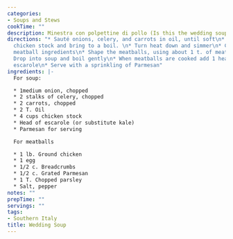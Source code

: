 ```yaml
---
categories:
- Soups and Stews
cookTime: ""
description: Minestra con polpettine di pollo (Is this the wedding soup?)
directions: "* Sauté onions, celery, and carrots in oil, until soft\n* Add 4 cups
  chicken stock and bring to a boil. \n* Turn heat down and simmer\n* Combine all
  meatball ingredients\n* Shape the meatballs, using about 1 t. of meat for each\n*
  Drop into soup and boil gently\n* When meatballs are cooked add 1 head of chopped
  escarole\n* Serve with a sprinkling of Parmesan"
ingredients: |-
  For soup:

  * 1medium onion, chopped
  * 2 stalks of celery, chopped
  * 2 carrots, chopped
  * 2 T. Oil
  * 4 cups chicken stock
  * Head of escarole (or substitute kale)
  * Parmesan for serving

  For meatballs

  * 1 lb. Ground chicken
  * 1 egg
  * 1/2 c. Breadcrumbs
  * 1/2 c. Grated Parmesan
  * 1 T. Chopped parsley
  * Salt, pepper
notes: ""
prepTime: ""
servings: ""
tags:
- Southern Italy
title: Wedding Soup
---
```

